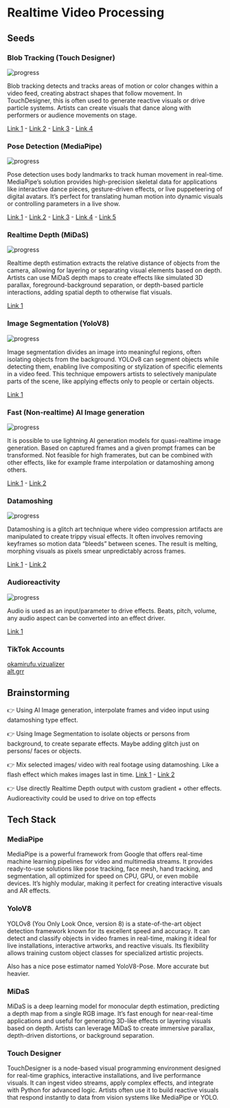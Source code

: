 # Realtime Video Processing

## Seeds

### Blob Tracking (Touch Designer)

![progress](https://progress-bar.xyz/0/)

Blob tracking detects and tracks areas of motion or color changes within a video feed, creating abstract shapes that follow movement. In TouchDesigner, this is often used to generate reactive visuals or drive particle systems. Artists can create visuals that dance along with performers or audience movements on stage.

[Link 1](https://www.tiktok.com/@sssynthomo_/video/7459177934583041302) - [Link 2](https://www.tiktok.com/@mityukovaaa/video/7513527333949803778) - [Link 3](https://www.tiktok.com/@rybinfx/video/7468574846209805586) - [Link 4](https://www.tiktok.com/@nicholaspjm/video/7512274182223187218)

### Pose Detection (MediaPipe)

![progress](https://progress-bar.xyz/0/)

Pose detection uses body landmarks to track human movement in real-time. MediaPipe’s solution provides high-precision skeletal data for applications like interactive dance pieces, gesture-driven effects, or live puppeteering of digital avatars. It’s perfect for translating human motion into dynamic visuals or controlling parameters in a live show.

[Link 1](https://www.youtube.com/watch?v=ha2n8wnsMS4) - [Link 2](https://www.youtube.com/watch?v=uk999TevwY4) - [Link 3](https://www.tiktok.com/@zonk_music/video/7434547758398229802) - [Link 4](https://www.tiktok.com/@iwatchpiratedmovies/video/7521566653927214391) - [Link 5](https://www.tiktok.com/@blankensmithing/video/7515513497631984926)

### Realtime Depth (MiDaS)

![progress](https://progress-bar.xyz/0/)

Realtime depth estimation extracts the relative distance of objects from the camera, allowing for layering or separating visual elements based on depth. Artists can use MiDaS depth maps to create effects like simulated 3D parallax, foreground-background separation, or depth-based particle interactions, adding spatial depth to otherwise flat visuals.

[Link 1](https://www.youtube.com/watch?v=ho6KGlHmWHk)

### Image Segmentation (YoloV8)

![progress](https://progress-bar.xyz/0/)

Image segmentation divides an image into meaningful regions, often isolating objects from the background. YOLOv8 can segment objects while detecting them, enabling live compositing or stylization of specific elements in a video feed. This technique empowers artists to selectively manipulate parts of the scene, like applying effects only to people or certain objects.

[Link 1](https://www.youtube.com/shorts/O7DG53cWsEI)

### Fast (Non-realtime) AI Image generation

![progress](https://progress-bar.xyz/30/)

It is possible to use lightning AI generation models for quasi-realtime image generation. Based on captured frames and a given prompt frames can be transformed. Not feasible for high framerates, but can be combined with other effects, like for example frame interpolation or datamoshing among others.

[Link 1](https://www.tiktok.com/@mericostx/video/7438679966314663201) - [Link 2](https://www.tiktok.com/@alt.grr/video/7519908983608577302)

### Datamoshing

![progress](https://progress-bar.xyz/0/)

Datamoshing is a glitch art technique where video compression artifacts are manipulated to create trippy visual effects. It often involves removing keyframes so motion data “bleeds” between scenes. The result is melting, morphing visuals as pixels smear unpredictably across frames.

[Link 1](https://www.tiktok.com/@nzjared/video/7403960887557524743) - [Link 2](https://www.youtube.com/watch?v=rMSsw4CZvKg)

### Audioreactivity

![progress](https://progress-bar.xyz/0/)

Audio is used as an input/parameter to drive effects. Beats, pitch, volume, any audio aspect can be converted into an effect driver.

[Link 1](https://www.tiktok.com/@lost.guy08/video/7465121151954455850)

### TikTok Accounts

[okamirufu.vizualizer](https://www.tiktok.com/@okamirufu.vizualizer)  
[alt.grr](https://www.tiktok.com/@alt.grr)

## Brainstorming

👉 Using AI Image generation, interpolate frames and video input using datamoshing type effect.

👉 Using Image Segmentation to isolate objects or persons from background, to create separate effects. Maybe adding glitch just on persons/ faces or objects.

👉 Mix selected images/ video with real footage using datamoshing. Like a flash effect which makes images last in time. [Link 1](https://www.tiktok.com/@pytebyte/video/7273535699847220513) - [Link 2](https://www.tiktok.com/@pytebyte/video/7272384429476056352
)

👉 Use directly Realtime Depth output with custom gradient + other effects. Audioreactivity could be used to drive on top effects

## Tech Stack

### MediaPipe

MediaPipe is a powerful framework from Google that offers real-time machine learning pipelines for video and multimedia streams. It provides ready-to-use solutions like pose tracking, face mesh, hand tracking, and segmentation, all optimized for speed on CPU, GPU, or even mobile devices. It’s highly modular, making it perfect for creating interactive visuals and AR effects.

### YoloV8

YOLOv8 (You Only Look Once, version 8) is a state-of-the-art object detection framework known for its excellent speed and accuracy. It can detect and classify objects in video frames in real-time, making it ideal for live installations, interactive artworks, and reactive visuals. Its flexibility allows training custom object classes for specialized artistic projects.

Also has a nice pose estimator named YoloV8-Pose. More accurate but heavier.

### MiDaS

MiDaS is a deep learning model for monocular depth estimation, predicting a depth map from a single RGB image. It’s fast enough for near-real-time applications and useful for generating 3D-like effects or layering visuals based on depth. Artists can leverage MiDaS to create immersive parallax, depth-driven distortions, or background separation.

### Touch Designer

TouchDesigner is a node-based visual programming environment designed for real-time graphics, interactive installations, and live performance visuals. It can ingest video streams, apply complex effects, and integrate with Python for advanced logic. Artists often use it to build reactive visuals that respond instantly to data from vision systems like MediaPipe or YOLO.
